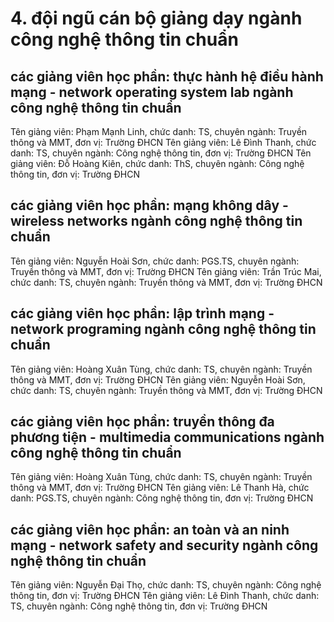 # 4. đội ngũ cán bộ giảng dạy ngành công nghệ thông tin chuẩn
## các giảng viên học phần: thực hành hệ điều hành mạng - network operating system lab ngành công nghệ thông tin chuẩn
Tên giảng viên: Phạm Mạnh Linh, chức danh: TS, chuyên ngành: Truyền thông và MMT, đơn vị: Trường ĐHCN
Tên giảng viên: Lê Đình Thanh, chức danh: TS, chuyên ngành: Công nghệ thông tin, đơn vị: Trường ĐHCN
Tên giảng viên: Đỗ Hoàng Kiên, chức danh: ThS, chuyên ngành: Công nghệ thông tin, đơn vị: Trường ĐHCN
## các giảng viên học phần: mạng không dây - wireless networks ngành công nghệ thông tin chuẩn
Tên giảng viên: Nguyễn Hoài Sơn, chức danh: PGS.TS, chuyên ngành: Truyền thông và MMT, đơn vị: Trường ĐHCN
Tên giảng viên: Trần Trúc Mai, chức danh: TS, chuyên ngành: Truyền thông và MMT, đơn vị: Trường ĐHCN
## các giảng viên học phần: lập trình mạng - network programing ngành công nghệ thông tin chuẩn
Tên giảng viên: Hoàng Xuân Tùng, chức danh: TS, chuyên ngành: Truyền thông và MMT, đơn vị: Trường ĐHCN
Tên giảng viên: Nguyễn Hoài Sơn, chức danh: TS, chuyên ngành: Truyền thông và MMT, đơn vị: Trường ĐHCN
## các giảng viên học phần: truyền thông đa phương tiện - multimedia communications ngành công nghệ thông tin chuẩn
Tên giảng viên: Hoàng Xuân Tùng, chức danh: TS, chuyên ngành: Truyền thông và MMT, đơn vị: Trường ĐHCN
Tên giảng viên: Lê Thanh Hà, chức danh: PGS.TS, chuyên ngành: Công nghệ thông tin, đơn vị: Trường ĐHCN
## các giảng viên học phần: an toàn và an ninh mạng - network safety and security ngành công nghệ thông tin chuẩn
Tên giảng viên: Nguyễn Đại Thọ, chức danh: TS, chuyên ngành: Công nghệ thông tin, đơn vị: Trường ĐHCN
Tên giảng viên: Lê Đình Thanh, chức danh: TS, chuyên ngành: Công nghệ thông tin, đơn vị: Trường ĐHCN
